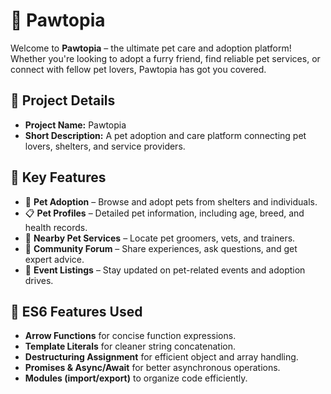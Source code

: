 # 🐾 Pawtopia

Welcome to **Pawtopia** – the ultimate pet care and adoption platform! Whether you're looking to adopt a furry friend, find reliable pet services, or connect with fellow pet lovers, Pawtopia has got you covered.

## 📌 Project Details

- **Project Name:** Pawtopia
- **Short Description:** A pet adoption and care platform connecting pet lovers, shelters, and service providers.

## 🚀 Key Features

- 🏡 **Pet Adoption** – Browse and adopt pets from shelters and individuals.
- 📋 **Pet Profiles** – Detailed pet information, including age, breed, and health records.
- 📍 **Nearby Pet Services** – Locate pet groomers, vets, and trainers.
- 💬 **Community Forum** – Share experiences, ask questions, and get expert advice.
- 📅 **Event Listings** – Stay updated on pet-related events and adoption drives.

## 🌟 ES6 Features Used

- **Arrow Functions** for concise function expressions.
- **Template Literals** for cleaner string concatenation.
- **Destructuring Assignment** for efficient object and array handling.
- **Promises & Async/Await** for better asynchronous operations.
- **Modules (import/export)** to organize code efficiently.
